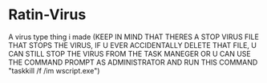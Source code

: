 # Ratin-Virus
A virus type thing i made (KEEP IN MIND THAT THERES A STOP VIRUS FILE THAT STOPS THE VIRUS, IF U EVER ACCIDENTALLY DELETE THAT FILE, U CAN STILL STOP THE VIRUS FROM THE TASK MANEGER OR U CAN USE THE COMMAND PROMPT AS ADMINISTRATOR AND RUN THIS COMMAND "taskkill /f /im wscript.exe")
